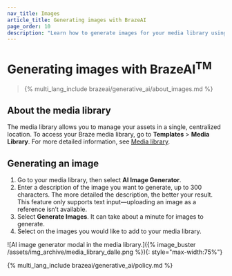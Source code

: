 ```yaml
---
nav_title: Images
article_title: Generating images with BrazeAI
page_order: 10
description: "Learn how to generate images for your media library using DALL·E 3, an AI system from OpenAI and a Braze third-party provider."
---
```


# Generating images with BrazeAI<sup>TM</sup>

> {% multi_lang_include brazeai/generative_ai/about_images.md %}

## About the media library

The media library allows you to manage your assets in a single, centralized location. To access your Braze media library, go to **Templates** > **Media Library**. For more detailed information, see [Media library]({{site.baseurl}}/user_guide/engagement_tools/templates_and_media/media_library/).

## Generating an image

1. Go to your media library, then select <i class="fas fa-wand-magic-sparkles"></i> **AI Image Generator**.
2. Enter a description of the image you want to generate, up to 300 characters. The more detailed the description, the better your result. This feature only supports text input—uploading an image as a reference isn’t available.
3. Select **Generate Images**. It can take about a minute for images to generate.
4. Select <i class="fas fa-download" title="Add image to Media Library"></i> on the images you would like to add to your media library.

![AI image generator modal in the media library.]({% image_buster /assets/img_archive/media_library_dalle.png %}){: style="max-width:75%"}

{% multi_lang_include brazeai/generative_ai/policy.md %}
